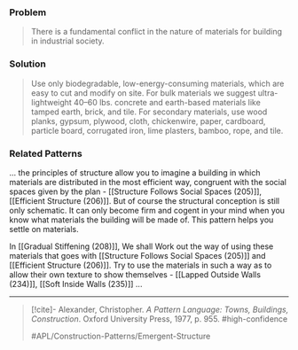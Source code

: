 ### Problem
>There is a fundamental conflict in the nature of materials for building in industrial society.

### Solution
>Use only biodegradable, low-energy-consuming materials, which are easy to cut and modify on site. For bulk materials we suggest ultra-lightweight 40–60 lbs. concrete and earth-based materials like tamped earth, brick, and tile. For secondary materials, use wood planks, gypsum, plywood, cloth, chickenwire, paper, cardboard, particle board, corrugated iron, lime plasters, bamboo, rope, and tile.

### Related Patterns
... the principles of structure allow you to imagine a building in which materials are distributed in the most efficient way, congruent with the social spaces given by the plan - [[Structure Follows Social Spaces (205)]], [[Efficient Structure (206)]]. But of course the structural conception is still only schematic. It can only become firm and cogent in your mind when you know what materials the building will be made of. This pattern helps you settle on materials.

In [[Gradual Stiffening (208)]], We shall Work out the way of using these materials that goes with [[Structure Follows Social Spaces (205)]] and [[Efficient Structure (206)]]. Try to use the materials in such a way as to allow their own texture to show themselves - [[Lapped Outside Walls (234)]], [[Soft Inside Walls (235)]] ...

---

> [!cite]- Alexander, Christopher. _A Pattern Language: Towns, Buildings, Construction_. Oxford University Press, 1977, p. 955.
> #high-confidence
>
> #APL/Construction-Patterns/Emergent-Structure
